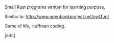 Small Rust programs written for learning purpose.

Similar to: http://www.openbookproject.net/py4fun/

Game of life, Huffman coding.

[edit]
